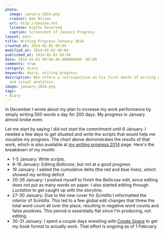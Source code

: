 ```yaml
---
photo:
  image: january-2014.png
  creator: Ben Wilson
  url: http://dausha.net
  license: Rigths Reserved
  caption: Screenshot of January Progress
layout: post
title: Writing Progress January 2014
created_at: 2014-02-01 09:04
modified_at: 2014-02-01 09:04
published_at: 2014-02-01 09:04
date: 2014-02-01 09:04:48.000000000 -05:00
comments: true
category: diary
keywords: dairy, writing progress
description: Ben offers a retrospective on his first month of writing with a goal
  and visual analytics.
image: january-2014.png
tags:
- Diary
---
```


<!--Lead Paragraph-->

In December I wrote about my plan to increase my work performance by simply writing 500 words a day for 200 days. My progress in January almost broke even.

<!-- more -->

Let me start by saying I did not start the commitment until 6 January. I needed a few days to get situated and write the scripts that would help me visualize my progress. The chart above demonstrates the results of that work, which is also available at [my writing progress 2014](/writing-progress-2014) page. Here's the breakdown of my month:

* 1-5 January: Write scripts.
* 6-19 January: Editing *Bellicose*, but not at a good progress
* 19 January: I added the cumulative delta (the red and blue lines), which showed my writing deficit
* 20-26 January: I pushed myself to finish the *Bellicose* edit, since editing does not put as many words on paper. I also started editing through *Luctation* to get caught up with the storyline.
* 27-30 January: Due to the new cover for *Scintilla* I reformatted the interior of *Scintilla*. This led to a few global edit changes that threw the total word count all over the place, resulting in negative word counts and false positives. This period is essentially flat since I'm producing, not editing.
* 30-31 January: I spent a couple days wrestling with [Create Space](http://createspace.com) to get my book format to actually work. That effort is ongoing as of 1 February.

